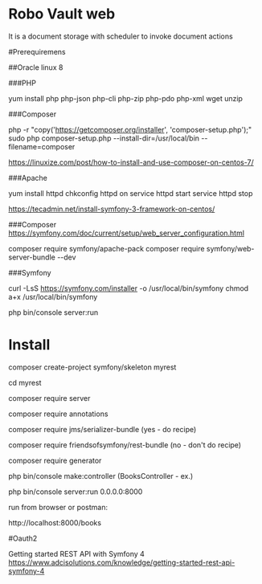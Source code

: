 # Robo Vault web

It is a document storage with scheduler to invoke document actions

#Prerequiremens

##Oracle linux 8

###PHP

yum install php php-json php-cli php-zip php-pdo php-xml wget unzip

###Composer

php -r "copy('https://getcomposer.org/installer', 'composer-setup.php');"
sudo php composer-setup.php --install-dir=/usr/local/bin --filename=composer

https://linuxize.com/post/how-to-install-and-use-composer-on-centos-7/

###Apache

yum install httpd
chkconfig httpd on
service httpd start
service httpd stop

https://tecadmin.net/install-symfony-3-framework-on-centos/

###Composer
https://symfony.com/doc/current/setup/web_server_configuration.html

composer require symfony/apache-pack
composer require symfony/web-server-bundle --dev

###Symfony

curl -LsS https://symfony.com/installer -o /usr/local/bin/symfony
chmod a+x /usr/local/bin/symfony

php bin/console server:run


# Install

composer create-project symfony/skeleton myrest

cd myrest

composer require server

composer require annotations

composer require jms/serializer-bundle (yes - do recipe)

composer require friendsofsymfony/rest-bundle (no - don't do recipe)

composer require generator

php bin/console make:controller (BooksController - ex.)

php bin/console server:run 0.0.0.0:8000

run from browser or postman:

http://localhost:8000/books


#Oauth2

Getting started REST API with Symfony 4
https://www.adcisolutions.com/knowledge/getting-started-rest-api-symfony-4